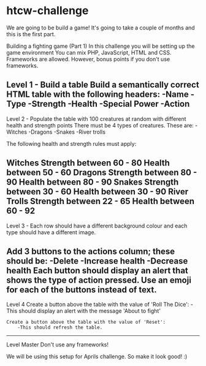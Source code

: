 # htcw-challenge
We are going to be build a game! It's going to take a couple of months and this is the first part.

Building a fighting game (Part 1)
	In this challenge you will be setting up the game environment You can mix PHP, JavaScript, HTML and CSS.
	Frameworks are allowed. However, bonus points if you don't use frameworks.

Level 1 - Build a table
	Build a semantically correct HTML table with the following headers:
		-Name
		-Type
		-Strength
		-Health
		-Special Power
		-Action
---------------------------------------------------------------------------------------------

Level 2 -
	Populate the table with 100 creatures at random with different health and strength points
There must be 4 types of creatures. These are:
	-Witches
	-Dragons
	-Snakes
	-River trolls

The following health and strength rules must apply:

Witches
	Strength between 60 - 80
	Health between 50 - 60
Dragons
	Strength between 80 - 90
	Health between 80 - 90
Snakes
	Strength between 30 - 60
	Health between 30 - 90
River Trolls
	Strength between 22 - 65
	Health between 60 - 92
---------------------------------------------------------------------------------------------

Level 3 -
	Each row should have a different background colour and
each type should have a different image.

Add 3 buttons to the actions column; these should be:
		-Delete
		-Increase health
		-Decrease health
Each button should display an alert that shows the type of action pressed.
Use an emoji for each of the buttons instead of text.
---------------------------------------------------------------------------------------------

Level 4
	Create a button above the table with the value of 'Roll The Dice':
		-This should display an alert with the message 'About to fight'

	Create a button above the table with the value of 'Reset':
		-This should refresh the table.
---------------------------------------------------------------------------------------------

Level Master
Don't use any frameworks!


We will be using this setup for Aprils challenge. So make it look good! :)

